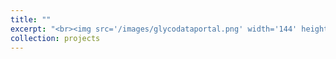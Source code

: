 ```yaml
---
title: ""
excerpt: "<br><img src='/images/glycodataportal.png' width='144' height='168' style='float:left'> <img src='/images/white_bar.png' style='float:left'> <img src='/images/white_bar.png' style='float:left'> GlyCoDataPortal is a database to facilitate glycan syntax transformation thereby speeds up the extraction of integrative insight. It bridges the gaps left by inconsistently identified glycans across datasets and tremendously enriching the information content of the data. It's a private GitHub repo for lab use only."
collection: projects
---
```

